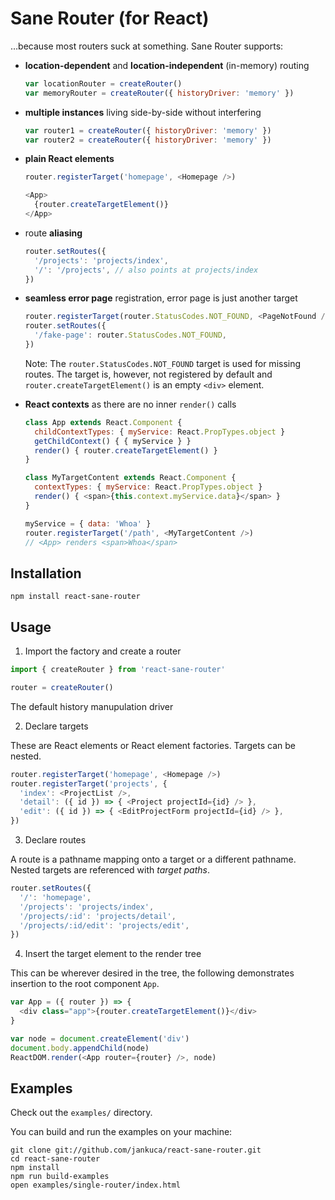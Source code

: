# Sane Router (for React)

…because most routers suck at something. Sane Router supports:

- **location-dependent** and **location-independent** (in-memory) routing

  ```javascript
  var locationRouter = createRouter()
  var memoryRouter = createRouter({ historyDriver: 'memory' })
  ```

- **multiple instances** living side-by-side without interfering

  ```javascript
  var router1 = createRouter({ historyDriver: 'memory' })
  var router2 = createRouter({ historyDriver: 'memory' })
  ```

- **plain React elements**

  ```javascript
  router.registerTarget('homepage', <Homepage />)

  <App>
    {router.createTargetElement()}
  </App>
  ```

- route **aliasing**

  ```javascript
  router.setRoutes({
    '/projects': 'projects/index',
    '/': '/projects', // also points at projects/index
  })
  ```

- **seamless error page** registration, error page is just another target

  ```javascript
  router.registerTarget(router.StatusCodes.NOT_FOUND, <PageNotFound />)
  router.setRoutes({
    '/fake-page': router.StatusCodes.NOT_FOUND,
  })
  ```

  Note: The `router.StatusCodes.NOT_FOUND` target is used for missing routes. The target is, however, not registered by default and `router.createTargetElement()` is an empty `<div>` element.

- **React contexts** as there are no inner `render()` calls

  ```javascript
  class App extends React.Component {
    childContextTypes: { myService: React.PropTypes.object }
    getChildContext() { { myService } }
    render() { router.createTargetElement() }
  }

  class MyTargetContent extends React.Component {
    contextTypes: { myService: React.PropTypes.object }
    render() { <span>{this.context.myService.data}</span> }
  }

  myService = { data: 'Whoa' }
  router.registerTarget('/path', <MyTargetContent />)
  // <App> renders <span>Whoa</span>
  ```

## Installation

```
npm install react-sane-router
```

## Usage

1. Import the factory and create a router

  ```javascript
  import { createRouter } from 'react-sane-router'

  router = createRouter()
  ```

  The default history manupulation driver

2. Declare targets

  These are React elements or React element factories. Targets can be nested.

  ```javascript
  router.registerTarget('homepage', <Homepage />)
  router.registerTarget('projects', {
    'index': <ProjectList />,
    'detail': ({ id }) => { <Project projectId={id} /> },
    'edit': ({ id }) => { <EditProjectForm projectId={id} /> },
  })
  ```

3. Declare routes

  A route is a pathname mapping onto a target or a different pathname. Nested targets are referenced with *target paths*.

  ```javascript
  router.setRoutes({
    '/': 'homepage',
    '/projects': 'projects/index',
    '/projects/:id': 'projects/detail',
    '/projects/:id/edit': 'projects/edit',
  })
  ```

4. Insert the target element to the render tree

  This can be wherever desired in the tree, the following demonstrates insertion to the root component `App`.

  ```javascript
  var App = ({ router }) => {
    <div class="app">{router.createTargetElement()}</div>
  }

  var node = document.createElement('div')
  document.body.appendChild(node)
  ReactDOM.render(<App router={router} />, node)
  ```

## Examples

Check out the `examples/` directory.

You can build and run the examples on your machine:

```
git clone git://github.com/jankuca/react-sane-router.git
cd react-sane-router
npm install
npm run build-examples
open examples/single-router/index.html
```
